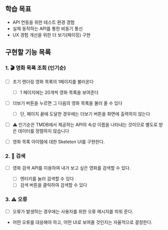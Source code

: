 ## 학습 목표

- API 연동을 위한 테스트 환경 경험
- 실제 동작하는 API를 통한 비동기 통신
- UX 경험 개선을 위한 더 보기(페이징) 구현

## 구현할 기능 목록

### 1. 🎬 영화 목록 조회 (인기순)

- [ ] 초기 렌더링 영화 목록의 1페이지를 불러온다

  - [ ] 1 페이지에는 20개씩 영화 목록을 보여준다

- [ ] 더보기 버튼을 누르면 그 다음의 영화 목록을 불러 올 수 있다

  - [ ] 단, 페이지 끝에 도달한 경우에는 더보기 버튼을 화면에 출력하지 않는다

- [ ] ⚠️ 인기순은 TMDB에서 제공하는 API의 속성 이름을 나타내는 것이므로 별도로 받은 데이터를 정렬하지 않습니다

- [ ] 영화 목록 아이템에 대한 Skeleton UI를 구현한다.

### 2. 🔎 검색

- [ ] 영화 검색 API를 이용하여 내가 보고 싶은 영화를 검색할 수 있다.

  - [ ] 엔터키를 눌러 검색할 수 있다
  - [ ] 검색 버튼을 클릭하여 검색할 수 있다

### 3. ⚠️ 오류

- [ ] 오류가 발생하는 경우에는 사용자를 위한 오류 메시지를 띄워 준다.
- 어떤 오류를 대응해야 하고, 어떤 UI로 보여줄 것인지는 자율적으로 결정한다.

